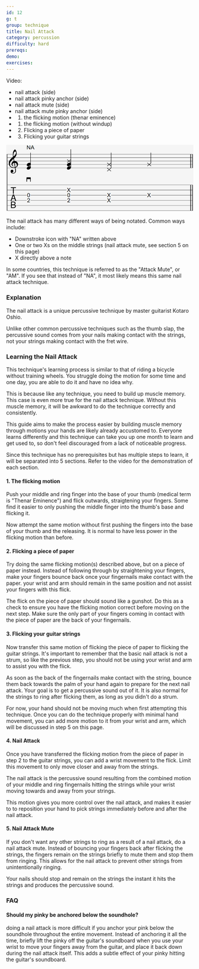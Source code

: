 ```yaml
---
id: 12
g: t
group: technique
title: Nail Attack
category: percussion
difficulty: hard
prereqs: 
demo: 
exercises:
---
```


Video: 
- nail attack (side)
- nail attack pinky anchor (side)
- nail attack mute (side)
- nail attack mute pinky anchor (side)
- 1. the flicking motion (thenar eminence)
- 1. the flicking motion (without windup)
- 2. Flicking a piece of paper
- 3. Flicking your guitar strings

<div class="tabImg">
  <img src="nail-attack.jpg" />
</div>

The nail attack has many different ways of being notated. Common ways include:

- Downstroke icon with "NA" written above
- One or two Xs on the middle strings (nail attack mute, see section 5 on this page)
- X directly above a note

In some countries, this technique is referred to as the "Attack Mute", or "AM". If you see that instead of "NA", it most likely means this same nail attack technique.

### Explanation

The nail attack is a unique percussive technique by master guitarist Kotaro Oshio. 

Unlike other common percussive techniques such as the thumb slap, the percussive sound comes from your nails making contact with the strings, not your strings making contact with the <span class="tt" data-tip="the metal strips on your fretboard">fret wire</span>.

### Learning the Nail Attack

This technique's learning process is similar to that of riding a bicycle without training wheels. You struggle doing the motion for some time and one day, you are able to do it and have no idea why.

This is because like any technique, you need to build up muscle memory. This case is even more true for the nail attack technique. Without this muscle memory, it will be awkward to do the technique correctly and consistently. 

This guide aims to make the process easier by building muscle memory through motions your hands are likely already accustomed to. Everyone learns differently and this technique can take you up one month to learn and get used to, so don't feel discouraged from a lack of noticeable progress.

Since this technique has no prerequisites but has multiple steps to learn, it will be separated into 5 sections. Refer to the video for the demonstration of each section.

#### 1. The flicking motion

Push your middle and ring finger into the base of your thumb (medical term is "Thenar Eminence") and flick outwards, straigtening your fingers. Some find it easier to only pushing the middle finger into the thumb's base and flicking it.

Now attempt the same motion without first pushing the fingers into the base of your thumb and the releasing. It is normal to have less power in the flicking motion than before.

#### 2. Flicking a piece of paper

Try doing the same flicking motion(s) described above, but on a piece of paper instead. Instead of following through by straightening your fingers, make your fingers bounce back once your fingernails make contact with the paper. your wrist and arm should remain in the same position and not assist your fingers with this flick.

The flick on the piece of paper should sound like a gunshot. Do this as a check to ensure you have the flicking motion correct before moving on the next step. Make sure the only part of your fingers coming in contact with the piece of paper are the back of your fingernails.

#### 3. Flicking your guitar strings

Now transfer this same motion of flicking the piece of paper to flicking the guitar strings. It's important to remember that the basic nail attack is not a strum, so like the previous step, you should not be using your wrist and arm to assist you with the flick.

As soon as the back of the fingernails make contact with the string, bounce them back towards the palm of your hand again to prepare for the next nail attack. Your goal is to get a percussive sound out of it. It is also normal for the strings to ring after flicking them, as long as you didn't do a strum.

For now, your hand should not be moving much when first attempting this technique. Once you can do the technique properly with minimal hand movement, you can add more motion to it from your wrist and arm, which will be discussed in step 5 on this page.

#### 4. Nail Attack

Once you have transferred the flicking motion from the piece of paper in step 2 to the guitar strings, you can add a wrist movement to the flick. Limit this movement to only move closer and away from the strings. 

The nail attack is the percussive sound resulting from the combined motion of your middle and ring fingernails hitting the strings while your wrist moving towards and away from your strings.

This motion gives you more control over the nail attack, and makes it easier to to reposition your hand to pick strings immediately before and after the nail attack.

#### 5. Nail Attack Mute

If you don't want any other strings to ring as a result of a nail attack, do a nail attack mute. Instead of bouncing your fingers back after flicking the strings, the fingers remain on the strings briefly to mute them and stop them from ringing. This allows for the nail attack to prevent other strings from unintentionally ringing.

Your nails should stop and remain on the strings the instant it hits the strings and produces the percussive sound.

### FAQ

#### Should my pinky be anchored below the soundhole?

doing a nail attack is more difficult if you anchor your pink below the soundhole throughout the entire movement. Instead of anchoring it all the time, briefly lift the pinky off the guitar's <span class="tt" data-tip="the guitar's top, where the soundhole is located">soundboard</span> when you use your wrist to move your fingers away from the guitar, and place it back down during the nail attack itself. This adds a subtle effect of your pinky hitting the guitar's soundboard.